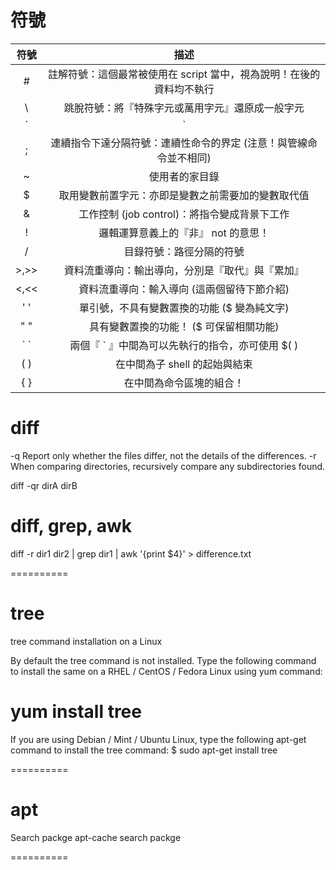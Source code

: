 # 符號
| 符號 |                                 描述                                 |
|:----:|:--------------------------------------------------------------------:|
|   #  | 註解符號：這個最常被使用在 script 當中，視為說明！在後的資料均不執行 |
|   \  | 跳脫符號：將『特殊字元或萬用字元』還原成一般字元                     |
|   `|`  | 管線 (pipe)：分隔兩個管線命令的界定(後兩節介紹)；                    |
|   ;  | 連續指令下達分隔符號：連續性命令的界定 (注意！與管線命令並不相同)    |
|   ~  | 使用者的家目錄                                                       |
|   $  | 取用變數前置字元：亦即是變數之前需要加的變數取代值                   |
|   &  | 工作控制 (job control)：將指令變成背景下工作                         |
|   !  | 邏輯運算意義上的『非』 not 的意思！                                  |
|   /  | 目錄符號：路徑分隔的符號                                             |
| >,>> | 資料流重導向：輸出導向，分別是『取代』與『累加』                     |
| <,<< | 資料流重導向：輸入導向 (這兩個留待下節介紹)                          |
|  ' ' | 單引號，不具有變數置換的功能 ($ 變為純文字)                          |
|  " " | 具有變數置換的功能！ ($ 可保留相關功能)                              |
|  \` \` | 兩個『 ` 』中間為可以先執行的指令，亦可使用 $( )                     |
|  ( ) | 在中間為子 shell 的起始與結束                                        |
|  { } | 在中間為命令區塊的組合！                                             |

# diff
  -q   Report only whether the files differ, not the details of the differences.
  -r   When comparing directories, recursively compare any subdirectories found.
  
diff -qr dirA dirB

# diff, grep, awk
diff -r dir1 dir2 | grep dir1 | awk '{print $4}' > difference.txt

==========

# tree
tree command installation on a Linux

By default the tree command is not installed. Type the following command to install the same on a RHEL / CentOS / Fedora Linux using yum command:
# yum install tree

If you are using Debian / Mint / Ubuntu Linux, type the following apt-get command to install the tree command:
$ sudo apt-get install tree

==========

# apt

Search packge
apt-cache search packge

==========

